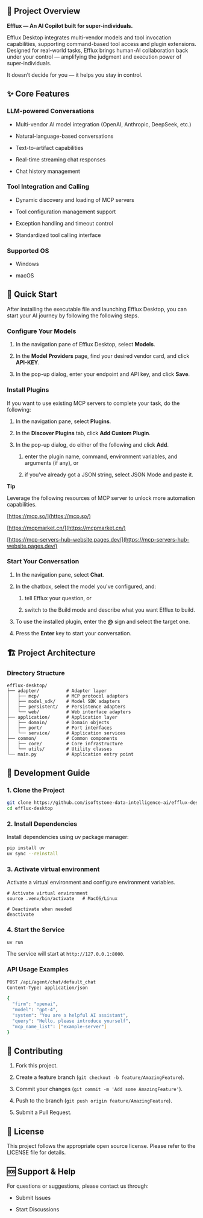 ## 🚀 Project Overview

**Efflux — An AI Copilot built for super-individuals.**

Efflux Desktop integrates multi-vendor models and tool invocation capabilities, supporting command-based tool access and plugin extensions. Designed for real-world tasks, Efflux brings human-AI collaboration back under your control — amplifying the judgment and execution power of super-individuals.

It doesn’t decide for you — it helps you stay in control.

## ✨ Core Features

### LLM-powered Conversations

*   Multi-vendor AI model integration (OpenAI, Anthropic, DeepSeek, etc.)
    
*   Natural-language-based conversations
    
*   Text-to-artifact capabilities
    
*   Real-time streaming chat responses
    
*   Chat history management
    

###  Tool Integration and Calling

*   Dynamic discovery and loading of MCP servers
    
*   Tool configuration management support
    
*   Exception handling and timeout control
    
*   Standardized tool calling interface
    

### Supported OS

*   Windows
    
*   macOS
    

## 🚀 Quick Start

After installing the executable file and launching Efflux Desktop, you can start your AI journey by following the following steps.

### Configure Your Models

1.  In the navigation pane of Efflux Desktop, select **Models**.
    
2.  In the **Model Providers** page, find your desired vendor card, and click **API-KEY**.
    
3.  In the pop-up dialog, enter your endpoint and API key, and click **Save**.
    

### Install Plugins

If you want to use existing MCP servers to complete your task, do the following:

1.  In the navigation pane, select **Plugins**.
    
2.  In the **Discover Plugins** tab, click **Add Custom Plugin**.
    
3.  In the pop-up dialog, do either of the following and click **Add**.
    
    1.  enter the plugin name, command, environment variables, and arguments (if any), or 
        
    2.  if you've already got a JSON string, select JSON Mode and paste it.
        

**Tip**

Leverage the following resources of MCP server to unlock more automation capabilities.

[https://mcp.so/](https://mcp.so/)

[https://mcpmarket.cn/](https://mcpmarket.cn/)

[https://mcp-servers-hub-website.pages.dev/](https://mcp-servers-hub-website.pages.dev/)

### Start Your Conversation

1.  In the navigation pane, select **Chat**.
    
2.  In the chatbox, select the model you've configured, and:
    
    1.  tell Efflux your question, or
        
    2.  switch to the Build mode and describe what you want Efflux to build.
        
3.  To use the installed plugin, enter the **@** sign and select the target one.
    
4.  Press the **Enter** key to start your conversation.
    

## 🏗️ Project Architecture

### Directory Structure

```plaintext
efflux-desktop/
├── adapter/          # Adapter layer
│   ├── mcp/          # MCP protocol adapters
│   ├── model_sdk/    # Model SDK adapters
│   ├── persistent/   # Persistence adapters
│   └── web/          # Web interface adapters
├── application/      # Application layer
│   ├── domain/       # Domain objects
│   ├── port/         # Port interfaces
│   └── service/      # Application services
├── common/           # Common components
│   ├── core/         # Core infrastructure
│   └── utils/        # Utility classes
└── main.py           # Application entry point
```

## 🔧 Development Guide

### 1. Clone the Project

```bash
git clone https://github.com/isoftstone-data-intelligence-ai/efflux-desktop.git
cd efflux-desktop
```

### 2. Install Dependencies

Install dependencies using uv package manager:

```bash
pip install uv
uv sync --reinstall
```

### 3. Activate virtual environment

Activate a virtual environment and configure environment variables.

```shell
# Activate virtual environment
source .venv/bin/activate   # MacOS/Linux

# Deactivate when needed
deactivate
```

### 4. Start the Service

```bash
uv run
```

The service will start at `http://127.0.0.1:8000`.

### API Usage Examples

```bash
POST /api/agent/chat/default_chat
Content-Type: application/json

{
  "firm": "openai",
  "model": "gpt-4",
  "system": "You are a helpful AI assistant",
  "query": "Hello, please introduce yourself",
  "mcp_name_list": ["example-server"]
}
```

## 🤝 Contributing

1.  Fork this project.
    
2.  Create a feature branch (`git checkout -b feature/AmazingFeature`).
    
3.  Commit your changes (`git commit -m 'Add some AmazingFeature'`).
    
4.  Push to the branch (`git push origin feature/AmazingFeature`).
    
5.  Submit a Pull Request.
    

## 📄 License

This project follows the appropriate open source license. Please refer to the LICENSE file for details.

## 🆘 Support & Help

For questions or suggestions, please contact us through:

*   Submit Issues
    
*   Start Discussions
    
